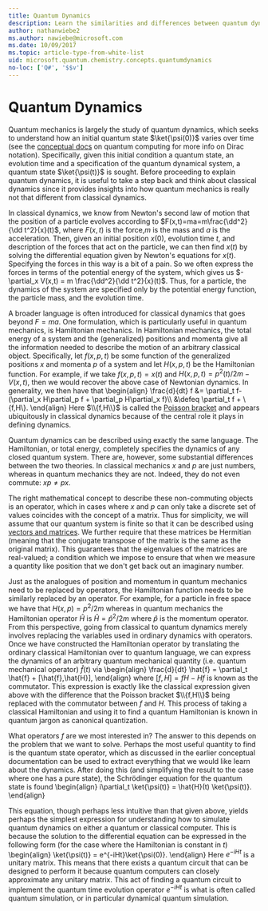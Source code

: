 ```yaml
---
title: Quantum Dynamics 
description: Learn the similarities and differences between quantum dynamics and classical dynamics. 
author: nathanwiebe2
ms.author: nawiebe@microsoft.com
ms.date: 10/09/2017
ms.topic: article-type-from-white-list
uid: microsoft.quantum.chemistry.concepts.quantumdynamics
no-loc: ['Q#', '$$v']
---
```


# Quantum Dynamics

Quantum mechanics is largely the study of quantum dynamics, which seeks to understand how an initial quantum state $\ket{\psi(0)}$ varies over time (see the [conceptual docs](xref:microsoft.quantum.concepts.dirac) on quantum computing for more info on Dirac notation).
Specifically, given this initial condition a quantum state, an evolution time and a specification of the quantum dynamical system, a quantum state $\ket{\psi(t)}$ is sought.
Before proceeding to explain quantum dynamics, it is useful to take a step back and think about classical dynamics since it provides insights into how quantum mechanics is really not that different from classical dynamics.

In classical dynamics, we know from Newton's second law of motion that the position of a particle evolves according to $F(x,t)=ma=m\frac{\dd^2}{\dd t^2}{x}(t)$, where $F(x,t)$ is the force,$m$ is the mass and $a$ is the acceleration.
Then, given an initial position $x(0)$, evolution time $t$, and description of the forces that act on the particle, we can then find $x(t)$ by solving the differential equation given by Newton's equations for $x(t)$.
Specifying the forces in this way is a bit of a pain.
So we often express the forces in terms of the potential energy of the system, which gives us $-\partial_x V(x,t) = m \frac{\dd^2}{\dd t^2}{x}(t)$.
Thus, for a particle, the dynamics of the system are specified only by the potential energy function, the particle mass, and the evolution time.

A broader language is often introduced for classical dynamics that goes beyond $F=ma$.
One formulation, which is particularly useful in quantum mechanics, is Hamiltonian mechanics.
In Hamiltonian mechanics, the total energy of a system and the (generalized) positions and momenta give all the information needed to describe the motion of an arbitrary classical object.
Specifically, let $f(x,p,t)$ be some function of the generalized positions $x$ and momenta $p$ of a system and let $H(x,p,t)$ be the Hamiltonian function.
For example, if we take $f(x,p,t)= x(t)$ and $H(x,p,t)=p^2(t)/2m - V(x,t)$, then we would recover the above case of Newtonian dynamics.
In generality, we then have that 
\begin{align}
\frac{d}{dt} f &= \partial_t f- (\partial_x H\partial_p f + \partial_p H\partial_x f)\\\\
&\defeq \partial_t f + \\{f,H\\}.
\end{align}
Here $\\{f,H\\}$ is called the [Poisson bracket](https://en.wikipedia.org/wiki/Poisson_bracket) and appears ubiquitously in classical dynamics because of the central role it plays in defining dynamics.

Quantum dynamics can be described using exactly the same language.
The Hamiltonian, or total energy, completely specifies the dynamics of any closed quantum system.
There are, however, some substantial differences between the two theories.
In classical mechanics $x$ and $p$ are just numbers, whereas in quantum mechanics they are not.
Indeed, they do not even commute: $xp \ne px$.

The right mathematical concept to describe these non-commuting objects is an operator, which in cases where $x$ and $p$ can only take a discrete set of values coincides with the concept of a matrix.
Thus for simplicity, we will assume that our quantum system is finite so that it can be described using [vectors and matrices](xref:microsoft.quantum.concepts.vectors).
We further require that these matrices be Hermitian (meaning that the conjugate transpose of the matrix is the same as the original matrix).
This guarantees that the eigenvalues of the matrices are real-valued; a condition which we impose to ensure that when we measure a quantity like position that we don't get back out an imaginary number.

Just as the analogues of position and momentum in quantum mechanics need to be replaced by operators, the Hamiltonian function needs to be similarly replaced by an operator.
For example, for a particle in free space we have that $H(x,p) = p^2/2m$ whereas in quantum mechanics the Hamiltonian operator $\hat{H}$ is $\hat{H}= \hat{p}^2/2m$ where $\hat{p}$ is the momentum operator.
From this perspective, going from classical to quantum dynamics merely involves replacing the variables used in ordinary dynamics with operators.
Once we have constructed the Hamiltonian operator by translating the ordinary classical Hamiltonian over to quantum language, we can express the dynamics of an arbitrary quantum mechanical quantity (i.e. quantum mechanical operator) $\hat{f}(t)$ via
\begin{align}
\frac{d}{dt} \hat{f} = \partial_t \hat{f} + [\hat{f},\hat{H}],
\end{align}
where $[f,H] = fH -Hf$ is known as the commutator.
This expression is exactly like the classical expression given above with the difference that the Poisson bracket $\\{f,H\\}$ being replaced with the commutator between $f$ and $H$.
This process of taking a classical Hamiltonian and using it to find a quantum Hamiltonian is known in quantum jargon as canonical quantization.

What operators $f$ are we most interested in?  The answer to this depends on the problem that we want to solve.
Perhaps the most useful quantity to find is the quantum state operator, which as discussed in the earlier conceptual documentation can be used to extract everything that we would like learn about the dynamics.
After doing this (and simplifying the result to the case where one has a pure state), the Schrödinger equation for the quantum state is found
\begin{align}
i\partial_t \ket{\psi(t)} = \hat{H}(t) \ket{\psi(t)}.
\end{align}

This equation, though perhaps less intuitive than that given above, yields perhaps the simplest expression for understanding how to simulate quantum dynamics on either a quantum or classical computer.
This is because the solution to the differential equation can be expressed in the following form (for the case where the Hamiltonian is constant in $t$)
\begin{align}
\ket{\psi(t)} = e^{-iHt}\ket{\psi(0)}.
\end{align}
Here $e^{-iHt}$ is a unitary matrix.
This means that there exists a quantum circuit that can be designed to perform it because quantum computers can closely approximate any unitary matrix.
This act of finding a quantum circuit to implement the quantum time evolution operator $e^{-iHt}$ is what is often called quantum simulation, or in particular dynamical quantum simulation.
